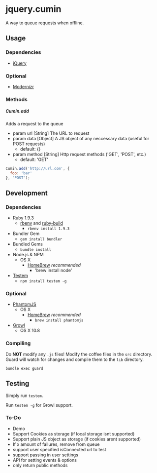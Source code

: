 # jquery.cumin
A way to queue requests when offline.

## Usage

### Dependencies
* [jQuery](http://jquery.com)

### Optional
* [Modernizr](http://modernizr.com)

### Methods

##### Cumin.add
Adds a request to the queue

* param url     [String]  The URL to request
* param data    [Object]  A JS object of any neccessary data (useful for POST requests)
  * default: {}
* param method  [String]  Http request methods ('GET', 'POST', etc.)
  * default: 'GET'

```js
Cumin.add('http://url.com', {
  foo: 'bar'
}, 'POST');
```

## Development

### Dependencies
* Ruby 1.9.3
  * [rbenv](https://github.com/sstephenson/rbenv) and [ruby-build](https://github.com/sstephenson/ruby-build)
    * `rbenv install 1.9.3`
* Bundler Gem
  * `gem install bundler`
* Bundled Gems
  * `bundle install`
* Node.js & NPM
  * OS X
     * [HomeBrew](http://mxcl.github.io/homebrew/) _recommended_
       * 'brew install node'
* [Testem](https://github.com/airportyh/testem)
  * `npm install testem -g`

### Optional
* [PhantomJS](http://phantomjs.org)
  * OS X
     * [HomeBrew](http://mxcl.github.io/homebrew/) _recommended_
       * `brew install phantomjs`
* [Growl](http://growl.info/downloads)
  * OS X 10.8

### Compiling
Do **NOT** modify any `.js` files!  Modify the coffee files in the `src` directory.  Guard will watch for changes and compile them to the `lib` directory.

`bundle exec guard`

## Testing
Simply run `testem`.

Run `testem -g` for Growl support.

### To-Do
* Demo
* Support Cookies as storage (if local storage isnt supported)
* Support plain JS object as storage (if cookies arent supported)
* If x amount of failures, remove from queue
* support user specified isConnected url to test
* support passing in user settings
* API for setting events & options
* only return public methods
